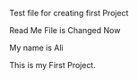 Test file for creating first Project

Read Me File is Changed Now

My name is Ali

This is my First Project.
